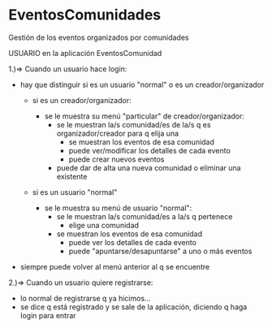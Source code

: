 # EventosComunidades
Gestión de los eventos organizados por comunidades

USUARIO en la aplicación EventosComunidad

1.)=> Cuando un usuario hace login:

  - hay que distinguir si es un usuario "normal" o es un creador/organizador
    - si es un creador/organizador:

      - se le muestra su menú "particular" de creador/organizador:
        - se le muestran la/s comunidad/es de la/s q es organizador/creador para q elija una
            - se muestran los eventos de esa comunidad
            - puede ver/modificar los detalles de cada evento
            - puede crear nuevos eventos
        - puede dar de alta una nueva comunidad o eliminar una existente
          
    - si es un usuario "normal"
        - se le muestra su menú de usuario "normal":
          - se le muestran la/s comunidad/es a la/s q pertenece
            - elige una comunidad
          - se muestran los eventos de esa comunidad
            - puede ver los detalles de cada evento
            - puede "apuntarse/desapuntarse" a uno o más eventos

  - siempre puede volver al menú anterior al q se encuentre

2.)=> Cuando un usuario quiere registrarse: 
- lo normal de registrarse q ya hicimos... 
- se dice q está registrado y se sale de la aplicación, diciendo q haga login para entrar

